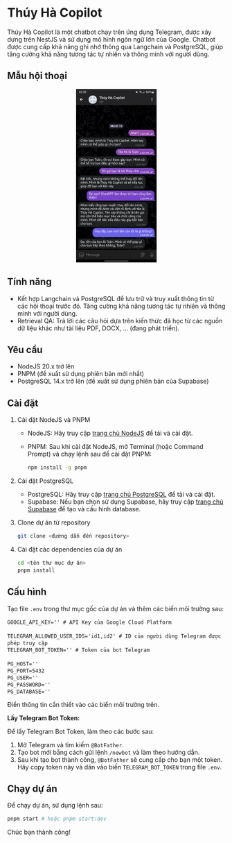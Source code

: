 # Thúy Hà Copilot

Thúy Hà Copilot là một chatbot chạy trên ứng dụng Telegram, được xây dựng trên NestJS và sử dụng mô hình ngôn ngữ lớn của Google. Chatbot được cung cấp khả năng ghi nhớ thông qua Langchain và PostgreSQL, giúp tăng cường khả năng tương tác tự nhiên và thông minh với người dùng.

## Mẫu hội thoại

<p align="center">
  <img src="demo.jpg" alt="Demo" height="400" />
</p>

## Tính năng

- Kết hợp Langchain và PostgreSQL để lưu trữ và truy xuất thông tin từ các hội thoại trước đó. Tăng cường khả năng tương tác tự nhiên và thông minh với người dùng.
- Retrieval QA: Trả lời các câu hỏi dựa trên kiến thức đã học từ các nguồn dữ liệu khác như tài liệu PDF, DOCX, ... (đang phát triển).

## Yêu cầu

- NodeJS 20.x trở lên
- PNPM (đề xuất sử dụng phiên bản mới nhất)
- PostgreSQL 14.x trở lên (đề xuất sử dụng phiên bản của Supabase)

## Cài đặt

1. Cài đặt NodeJS và PNPM

   - NodeJS: Hãy truy cập [trang chủ NodeJS](https://nodejs.org/) để tải và cài đặt.
   - PNPM: Sau khi cài đặt NodeJS, mở Terminal (hoặc Command Prompt) và chạy lệnh sau để cài đặt PNPM:

     ```bash
     npm install -g pnpm
     ```

2. Cài đặt PostgreSQL

   - PostgreSQL: Hãy truy cập [trang chủ PostgreSQL](https://www.postgresql.org/) để tải và cài đặt.
   - Supabase: Nếu bạn chọn sử dụng Supabase, hãy truy cập [trang chủ Supabase](https://supabase.io/) để tạo và cấu hình database.

3. Clone dự án từ repository

   ```bash
   git clone <đường dẫn đến repository>
   ```

4. Cài đặt các dependencies của dự án

   ```bash
   cd <tên thư mục dự án>
   pnpm install
   ```

## Cấu hình

Tạo file `.env` trong thư mục gốc của dự án và thêm các biến môi trường sau:

```shell
GOOGLE_API_KEY='' # API Key của Google Cloud Platform

TELEGRAM_ALLOWED_USER_IDS='id1,id2' # ID của người dùng Telegram được phép truy cập
TELEGRAM_BOT_TOKEN='' # Token của bot Telegram

PG_HOST=''
PG_PORT=5432
PG_USER=''
PG_PASSWORD=''
PG_DATABASE=''
```

Điền thông tin cần thiết vào các biến môi trường trên.

**Lấy Telegram Bot Token:**

Để lấy Telegram Bot Token, làm theo các bước sau:

1. Mở Telegram và tìm kiếm `@BotFather`.
2. Tạo bot mới bằng cách gửi lệnh `/newbot` và làm theo hướng dẫn.
3. Sau khi tạo bot thành công, `@BotFather` sẽ cung cấp cho bạn một token. Hãy copy token này và dán vào biến `TELEGRAM_BOT_TOKEN` trong file `.env`.

## Chạy dự án

Để chạy dự án, sử dụng lệnh sau:

```bash
pnpm start # hoặc pnpm start:dev
```

Chúc bạn thành công!
